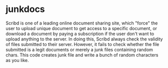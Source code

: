# junkdocs
Scribd is one of a leading online document sharing site, which "force" the user to upload unique document to get access to a specific document, or download a document by paying a subscription if the user don't want to upload anything to the server. In doing this, Scribd always check the validity of files submitted to their server. However, it fails to check whether the file submitted is a legit documents or merely a junk files containing random chars. This code creates junk file and write a bunch of random characters as you like.
